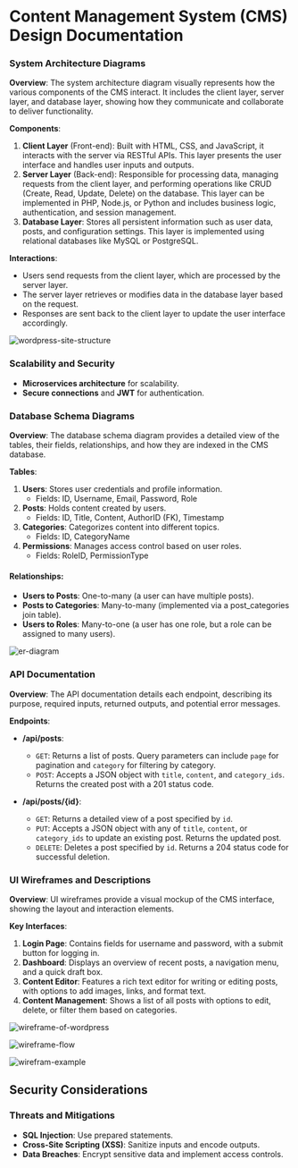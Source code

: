 # Content Management System (CMS) Design Documentation

### System Architecture Diagrams

**Overview**: 
The system architecture diagram visually represents how the various components of the CMS interact. It includes the client layer, server layer, and database layer, showing how they communicate and collaborate to deliver functionality.

**Components**:
1. **Client Layer** (Front-end): Built with HTML, CSS, and JavaScript, it interacts with the server via RESTful APIs. This layer presents the user interface and handles user inputs and outputs.
2. **Server Layer** (Back-end): Responsible for processing data, managing requests from the client layer, and performing operations like CRUD (Create, Read, Update, Delete) on the database. This layer can be implemented in PHP, Node.js, or Python and includes business logic, authentication, and session management.
3. **Database Layer**: Stores all persistent information such as user data, posts, and configuration settings. This layer is implemented using relational databases like MySQL or PostgreSQL.

**Interactions**:
- Users send requests from the client layer, which are processed by the server layer.
- The server layer retrieves or modifies data in the database layer based on the request.
- Responses are sent back to the client layer to update the user interface accordingly.

![wordpress-site-structure](https://github.com/Digvijayhj/CSC581-Advanced-Software-Engineering/blob/master/cms/1050px-wp_27_modules.jpg?raw=true)

### Scalability and Security
- **Microservices architecture** for scalability.
- **Secure connections** and **JWT** for authentication.

### Database Schema Diagrams

**Overview**:
The database schema diagram provides a detailed view of the tables, their fields, relationships, and how they are indexed in the CMS database.

**Tables**:
1. **Users**: Stores user credentials and profile information.
   - Fields: ID, Username, Email, Password, Role
2. **Posts**: Holds content created by users.
   - Fields: ID, Title, Content, AuthorID (FK), Timestamp
3. **Categories**: Categorizes content into different topics.
   - Fields: ID, CategoryName
4. **Permissions**: Manages access control based on user roles.
   - Fields: RoleID, PermissionType

#### Relationships:
- **Users to Posts**: One-to-many (a user can have multiple posts).
- **Posts to Categories**: Many-to-many (implemented via a post_categories join table).
- **Users to Roles**: Many-to-one (a user has one role, but a role can be assigned to many users).

![er-diagram](https://github.com/Digvijayhj/CSC581-Advanced-Software-Engineering/blob/master/cms/erd-wordpress.png?raw=true)

### API Documentation

**Overview**:
The API documentation details each endpoint, describing its purpose, required inputs, returned outputs, and potential error messages.

**Endpoints**:
- **/api/posts**:
  - `GET`: Returns a list of posts. Query parameters can include `page` for pagination and `category` for filtering by category.
  - `POST`: Accepts a JSON object with `title`, `content`, and `category_ids`. Returns the created post with a 201 status code.

- **/api/posts/{id}**:
  - `GET`: Returns a detailed view of a post specified by `id`.
  - `PUT`: Accepts a JSON object with any of `title`, `content`, or `category_ids` to update an existing post. Returns the updated post.
  - `DELETE`: Deletes a post specified by `id`. Returns a 204 status code for successful deletion.


### UI Wireframes and Descriptions

**Overview**:
UI wireframes provide a visual mockup of the CMS interface, showing the layout and interaction elements.

**Key Interfaces**:
1. **Login Page**: Contains fields for username and password, with a submit button for logging in.
2. **Dashboard**: Displays an overview of recent posts, a navigation menu, and a quick draft box.
3. **Content Editor**: Features a rich text editor for writing or editing posts, with options to add images, links, and format text.
4. **Content Management**: Shows a list of all posts with options to edit, delete, or filter them based on categories.

![wireframe-of-wordpress](https://github.com/Digvijayhj/CSC581-Advanced-Software-Engineering/blob/master/cms/wordpress-site-structure1%20(1).jpg?raw=true)

![wireframe-flow](https://github.com/Digvijayhj/CSC581-Advanced-Software-Engineering/blob/master/cms/wireframe-library-insert.gif?raw=true)

![wirefram-example](https://github.com/Digvijayhj/CSC581-Advanced-Software-Engineering/blob/master/cms/Screen-Shot-2021-07-16-at-5.50.57-PM-min-1024x598.png?raw=true)

## Security Considerations

### Threats and Mitigations
- **SQL Injection**: Use prepared statements.
- **Cross-Site Scripting (XSS)**: Sanitize inputs and encode outputs.
- **Data Breaches**: Encrypt sensitive data and implement access controls.
